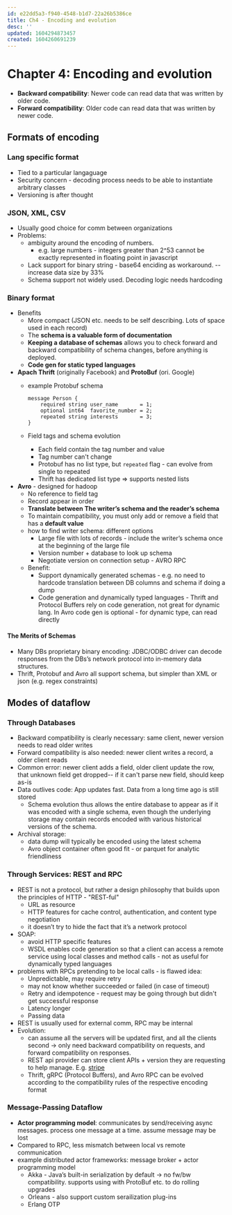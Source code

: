 ```yaml
---
id: e22dd5a3-f940-4548-b1d7-22a26b5386ce
title: Ch4 - Encoding and evolution
desc: ''
updated: 1604294873457
created: 1604260691239
---
```


# Chapter 4: Encoding and evolution 

* **Backward compatibility**: Newer code can read data that was written by older code.
* **Forward compatibility**: Older code can read data that was written by newer code.

## Formats of encoding
### Lang specific format

- Tied to a particular langaguage
- Security concern - decoding process needs to be able to instantiate arbitrary classes 
- Versioning is after thought

### JSON, XML, CSV

- Usually good choice for comm between organizations
- Problems:
    - ambiguity around the encoding of numbers. 
        - e.g. large numbers - integers greater than 2^53 cannot be exactly represented  in floating point in javascript
    - Lack support for binary string - base64 enciding as workaround. -- increase data size by 33%
    - Schema support not widely used. Decoding logic needs hardcoding

### Binary format

- Benefits 
    - More compact (JSON etc. needs to be self describing. Lots of space used in each record)
	- The **schema is a valuable form of documentation**  
	- **Keeping a database of schemas** allows you to check forward and backward compatibility of schema changes, before anything is deployed. 
    - **Code gen for static typed languages**
- **Apach Thrift** (originally Facebook) and **ProtoBuf** (ori. Google)
    - example Protobuf schema
        
        ```
		message Person {
            required string user_name       = 1;
            optional int64  favorite_number = 2;
            repeated string interests       = 3;
		} 
        ```
    - Field tags and schema evolution 
        - Each field contain the tag number and value
        - Tag number can't change
        - Protobuf has no list type, but `repeated` flag - can evolve from single to repeated 
        - Thrift has dedicated list type => supports nested lists
- **Avro** - designed for hadoop
    - No reference to field tag
    - Record appear in order
    - **Translate between The writer’s schema and the reader’s schema**
    - To maintain compatibility, you must only add or remove a field that has a **default value** 
    - how to find writer schema: different options 
        - Large file with lots of records  - include the writer’s schema once at the beginning of the large  file 
        - Version number + database to look up schema
        - Negotiate version on connection setup - AVRO RPC 
    - Benefit: 
        - Support dynamically generated schemas  - e.g. no need to hardcode translation between DB columns and schema if doing a dump
        - Code generation and dynamically typed languages - Thrift and Protocol Buffers rely on code generation, not great for dynamic lang. In Avro code gen is optional - for dynamic type, can read directly

#### The Merits of Schemas 

- Many DBs proprietary binary encoding: JDBC/ODBC driver can decode responses from the DBs’s network protocol into in-memory data structures. 
- Thrift, Protobuf and Avro all support schema, but simpler than XML or json (e.g. regex constraints)

## Modes of dataflow

### Through Databases 

- Backward compatibility is clearly necessary: same client, newer version needs to read older writes
- Forward compatibility is also needed: newer client writes a record, a older client reads
- Common error: newer client adds a field, older client update the row, that unknown field get dropped-- if it can't parse new field, should keep as-is 
- Data outlives code: App updates fast. Data from a long time ago is still stored 
	- Schema evolution thus allows the entire database to appear as if it was encoded with a single schema, even though the underlying storage may contain records encoded with various historical versions of the schema. 
- Archival storage:
	- data dump will typically be encoded using the latest schema 
	- Avro object container often good fit - or parquet for analytic friendliness 

### Through Services: REST and RPC 

- REST is not a protocol, but rather a design philosophy that builds upon the principles of HTTP - "REST-ful"
    - URL as resource
    - HTTP features for cache control, authentication, and content type negotiation 
    - it doesn’t try to hide the fact that it’s a network protocol
- SOAP: 
    - avoid HTTP specific features
    - WSDL enables code generation so that a client can access a remote service using local classes and method calls  - not as useful for dynamically typed languages
- problems with RPCs pretending to be local calls - is flawed idea: 
    - Unpredictable, may require retry
    - may not know whether succeeded or failed (in case of timeout) 
    - Retry and idempotence - request may be going through but didn't get successful response
    - Latency longer
    - Passing data
- REST is usually used for external comm, RPC may be internal
- Evolution:
    - can assume all the servers will be updated first, and all the clients second -> only need backward compatibility on requests, and forward compatibility on responses. 
	- REST api provider can store client APIs + version they are requesting to help manage. E.g. [stripe](https://stripe.com/docs/upgrades)
    - Thrift, gRPC (Protocol Buffers), and Avro RPC can be evolved according to the compatibility rules of the respective encoding format

### Message-Passing Dataflow 
- **Actor programming model**: communicates by send/receiving async messages. process one message at a time. assume message may be lost 
- Compared to RPC, less mismatch between local vs remote communication 
- example distributed actor frameworks: message broker + actor programming model
    * Akka - Java’s built-in serialization by default -> no fw/bw compatibility. supports using with ProtoBuf etc. to do rolling upgrades
    * Orleans - also support custom serailization plug-ins 
    * Erlang OTP  

